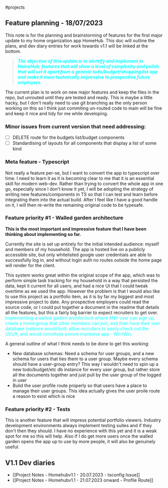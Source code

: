 #projects 

## Feature planning - 18/07/2023
This note is for the planning and brainstorming of features for the first major update to my home organization app HomeHub. This doc will outline the plans, and dev diary entries for work towards v1.1 will be linked at the bottom.

<blockquote style="color: cyan; font-weight: bold; font-style: italic;">The objective of this update is to identify and implement in HomeHub, features that will show a level of complexity and poilsh that will set it apart from a generic todo/budget/shopping list app and make it more technically impressive to prospective future employers.</blockquote>

The current plan is to work on new major features and keep the files in the repo, but unrouted until they are tested and ready. This is maybe a little hacky, but I don't really need to use git branching as the only person working on this so I think just commiting un-routed code to main will be fine and keep it nice and tidy for me while developing.

### Minor issues from current version that need addressing:
- [ ] DELETE route for the budgets list/budget components
- [ ] Standardising of layouts for all components that display a list of some kind

### Meta feature - Typescript
Not really a feature per-se, but I want to convert the app to typescript over time. I need to learn it as it is becoming clear to me that it is an essential skill for modern web-dev. Rather than trying to convert the whole app in one go, especially since I don't know it yet, I will be adopting the strategy of writing new features/components in TS so that I can test and learn before integrating them into the actual build. After I feel like I have a good handle on it, I will then re-write the remaining original code to be typesafe.

### Feature priority #1 - Walled garden architecture
**This is the most important and impressive feature that I have been thinking about implementing so far.** 

Currently the site is set up entirely for the initial intended audience: myself and members of my household. The app is hosted live on a publicly accessible site, but only whitelisted google user credentials are able to successfully log in, and without login auth no routes outside the home page will render for the client.

This system works great within the original scope of the app, which was to perform simple task tracking for my household in a way that persisted the data, kept it current for all users, and had a nice UI that I could tweak overtime as we used the app. However the problem is that I would also like to use this project as a portfolio item, as it is by far my biggest and most impressive project to date. Any prospective employers could read the source code, or I could put together a document in the readme that details all the features, but this a fairly big barrier to expect recruiters to get over. <span style="color: cyan;">Implementing a walled garden architecture where ANY user can sign up, create a home group that other members can join, and then have their own database instance would both allow recruiters to easily check out the UI/UX, and would constitute a more impresive app - Win/Win.</span>

A general outline of what I think needs to be done to get this working:
- New database schemas: Need a schema for user groups, and a new schema for users that ties them to a user group. Maybe every schema should have a user-group entry? This way I wouldn't need to spin up a new todo/budget/etc db instance for every user group, but rather store all the documents together and just pull by the user group of the logged in user
- Bulid the user profile route properly so that users have a place to manage their user groups. This idea actually gives the user proile route a reason to exist which is nice

### Feature priority #2 - Tests
This is another feature that will impress potential portfolio viewers. Industry development environments always implement testing suites and if they don't then they should. I have no experience with this yet and it is a weak spot for me so this will help. Also if I do get more users once the walled garden opens the app up to use by more people, it will also be genuinely useful.

## V1.1 Dev diaries
- [[Project Notes - Homehubv1.1 - 20.07.2023 - tsconfig Issue]]
- [[Project Notes - Homehubv1.1 - 21.07.2023 onward - Profile Route]]